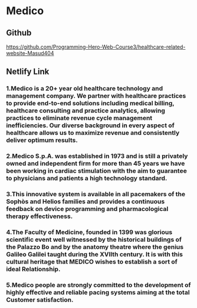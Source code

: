 # Medico

## Github
https://github.com/Programming-Hero-Web-Course3/healthcare-related-website-Masud404

## Netlify Link

### 1.Medico is a 20+ year old healthcare technology and management company. We partner with healthcare practices to provide end-to-end solutions including medical billing, healthcare consulting and practice analytics, allowing practices to eliminate revenue cycle management inefficiencies. Our diverse background in every aspect of healthcare allows us to maximize revenue and consistently deliver optimum results. 


### 2.Medico S.p.A. was established in 1973 and is still a privately owned and independent firm for more than 45 years we have been working in cardiac stimulation with the aim to guarantee to physicians and patients a high technology standard.


### 3.This innovative system is available in all pacemakers of the Sophòs and Helios families and provides a continuous feedback on device programming and pharmacological therapy effectiveness.


### 4.The Faculty of Medicine, founded in 1399 was glorious scientific event well witnessed by the historical buildings of the Palazzo Bo and by the anatomy theatre where the genius Galileo Galilei taught during the XVIIth century. It is with this cultural heritage that MEDICO wishes to establish a sort of ideal Relationship.


### 5.Medico people are strongly committed to the development of highly effective and reliable pacing systems aiming at the total Customer satisfaction.